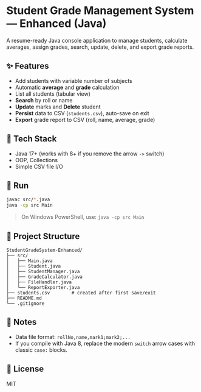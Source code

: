 # Student Grade Management System — Enhanced (Java)

A resume-ready Java console application to manage students, calculate averages, assign grades, search, update, delete, and export grade reports.

## ✨ Features
- Add students with variable number of subjects
- Automatic **average** and **grade** calculation
- List all students (tabular view)
- **Search** by roll or name
- **Update** marks and **Delete** student
- **Persist** data to CSV (`students.csv`), auto-save on exit
- **Export** grade report to CSV (roll, name, average, grade)

## 🧰 Tech Stack
- Java 17+ (works with 8+ if you remove the arrow `->` switch)
- OOP, Collections
- Simple CSV file I/O

## 🚀 Run
```bash
javac src/*.java
java -cp src Main
```

> On Windows PowerShell, use: `java -cp src Main`

## 📁 Project Structure
```
StudentGradeSystem-Enhanced/
├── src/
│   ├── Main.java
│   ├── Student.java
│   ├── StudentManager.java
│   ├── GradeCalculator.java
│   ├── FileHandler.java
│   └── ReportExporter.java
├── students.csv        # created after first save/exit
├── README.md
└── .gitignore
```

## 📝 Notes
- Data file format: `rollNo,name,mark1;mark2;...`
- If you compile with Java 8, replace the modern `switch` arrow cases with classic `case:` blocks.

## 📄 License
MIT
